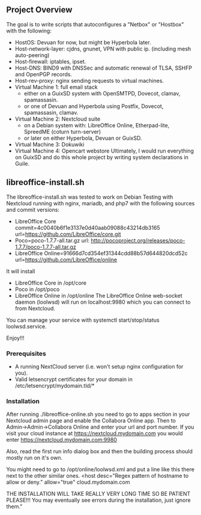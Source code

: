 
## Project Overview
The goal is to write scripts that autoconfigures a "Netbox" or "Hostbox" with the following:
  * HostOS: Devuan for now, but might be Hyperbola later.
  * Host-network-layer: cjdns, gnunet, VPN with public ip. (including mesh auto-peering)
  * Host-firewall: iptables, ipset.
  * Host-DNS: BIND9 with DNSSec and automatic renewal of TLSA, SSHFP and OpenPGP records.
  * Host-rev-proxy: nginx sending requests to virtual machines.  
  * Virtual Machine 1: full email stack
    * either on a GuixSD system with OpenSMTPD, Dovecot, clamav, spamassasin.
    * or one of Devuan and Hyperbola using Postfix, Dovecot, spamassasin, clamav. 
  * Virtual Machine 2: Nextcloud suite
    * on a Debian system with: LibreOffice Online, Etherpad-lite, SpreedME (coturn turn-server)
    * or later on either Hyperbola, Devuan or GuixSD.
  * Virtual Machine 3: Dokuwiki
  * Virtual Machine 4: Opencart webstore
Ultimately, I would run everything on GuixSD and do this whole project by writing system declarations in Guile.

## libreoffice-install.sh
The libreoffice-install.sh was tested to work on Debian Testing with Nextcloud running with nginx, mariadb, and php7 with the following sources and commit versions:
  - LibreOffice Core commit=4c0040b6f1e3137e0d40aab09088c43214db3165 url=https://github.com/LibreOffice/core.git
  - Poco=poco-1.7.7-all.tar.gz url: http://pocoproject.org/releases/poco-1.7.7/poco-1.7.7-all.tar.gz
  - LibreOffice Online=91666d7cd354ef31344cdd88b57d644820dcd52c url=https://github.com/LibreOffice/online

It will install
  - LibreOffice Core in /opt/core
  - Poco in /opt/poco
  - LibreOffice Online in /opt/online
The LibreOffice Online web-socket daemon (loolwsd) will run on localhost:9980 which you can connect to from Nextcloud.

You can manage your service with systemctl start/stop/status loolwsd.service.

Enjoy!!!

### Prerequisites
  - A running NextCloud server (i.e. won't setup nginx configuration for you).
  - Valid letsencrypt certificates for your domain in /etc/letsencrypt/mydomain.tld/*

### Installation
After running ./libreoffice-online.sh you need to go to apps section in your Nextcloud admin page and enable the Collabora Online app. Then to Admin->Admin->Collabora Online and enter your url and port number. If you visit your cloud instance at https://nextcloud.mydomain.com you would enter https://nextcloud.mydomain.com:9980

Also, read the first run info dialog box and then the building process should mostly run on it's own.

You might need to go to /opt/online/loolwsd.xml and put a line like this there next to the other similar ones.
<host desc="Regex pattern of hostname to allow or deny." allow="true" cloud.mydomain.com

THE INSTALLATION WILL TAKE REALLY VERY LONG TIME SO BE PATIENT PLEASE!!! You may eventually see errors during the installation, just ignore them."
